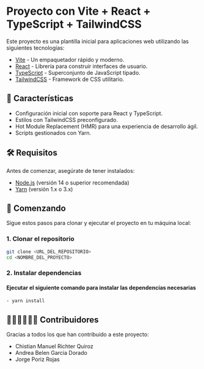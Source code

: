 # Proyecto con Vite + React + TypeScript + TailwindCSS

Este proyecto es una plantilla inicial para aplicaciones web utilizando las siguientes tecnologías:

- [Vite](https://vitejs.dev/) - Un empaquetador rápido y moderno.
- [React](https://reactjs.org/) - Librería para construir interfaces de usuario.
- [TypeScript](https://www.typescriptlang.org/) - Superconjunto de JavaScript tipado.
- [TailwindCSS](https://tailwindcss.com/) - Framework de CSS utilitario.

## 🚀 Características

- Configuración inicial con soporte para React y TypeScript.
- Estilos con TailwindCSS preconfigurado.
- Hot Module Replacement (HMR) para una experiencia de desarrollo ágil.
- Scripts gestionados con Yarn.

## 🛠️ Requisitos

Antes de comenzar, asegúrate de tener instalados:

- [Node.js](https://nodejs.org/) (versión 14 o superior recomendada)
- [Yarn](https://yarnpkg.com/) (versión 1.x o 3.x)

## 🚀 Comenzando

Sigue estos pasos para clonar y ejecutar el proyecto en tu máquina local:

### 1. Clonar el repositorio

```bash
git clone <URL_DEL_REPOSITORIO>
cd <NOMBRE_DEL_PROYECTO>
```

### 2. Instalar dependencias

#### Ejecutar el siguiente comando para instalar las dependencias necesarias

```bash
- yarn install
```

## 👨‍💻👨‍💻👩‍💻 Contribuidores

Gracias a todos los que han contribuido a este proyecto:

- Chistian Manuel Richter Quiroz
- Andrea Belen Garcia Dorado
- Jorge Poriz Rojas
